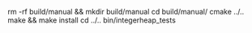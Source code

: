 
rm -rf build/manual && mkdir build/manual
cd build/manual/
cmake ../..
make && make install
cd ../..
bin/integerheap_tests 

